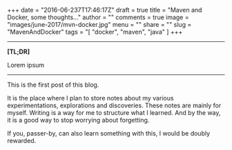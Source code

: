 +++
date = "2016-06-237T17:46:17Z"
draft = true
title = "Maven and Docker, some thoughts..."
author = ""
comments = true
image = "images/june-2017/mvn-docker.jpg"
menu = ""
share = ""
slug = "MavenAndDocker"
tags = "[ "docker", "maven", "java" ]
+++


***

**[TL;DR]**

Lorem ipsum

***

This is the first post of this blog.

It is the place where I plan to store notes about my various experimentations,
explorations and discoveries. These notes are mainly for myself. Writing is a way for me
to structure what I learned. And by the way, it is a good way to stop worrying about forgetting.

If you, passer-by, can also learn something with this, I would be doubly rewarded.
